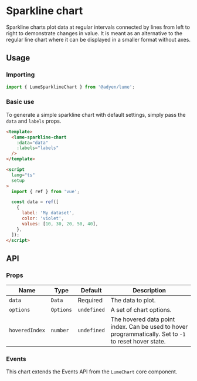 # Sparkline chart

Sparkline charts plot data at regular intervals connected by lines from left to right to demonstrate changes in value.
It is meant as an alternative to the regular line chart where it can be displayed in a smaller format without axes.

## Usage

### Importing

```ts
import { LumeSparklineChart } from '@adyen/lume';
```

### Basic use

To generate a simple sparkline chart with default settings, simply pass the `data` and `labels` props.

```html
<template>
  <lume-sparkline-chart
    :data="data"
    :labels="labels"
  />
</template>

<script
  lang="ts"
  setup
>
  import { ref } from 'vue';

  const data = ref([
    {
      label: 'My dataset',
      color: 'violet',
      values: [10, 30, 20, 50, 40],
    },
  ]);
</script>
```

## API

### Props

| Name           | Type      | Default     | Description                                                                                            |
| -------------- | --------- | ----------- | ------------------------------------------------------------------------------------------------------ |
| `data`         | `Data`    | Required    | The data to plot.                                                                                      |
| `options`      | `Options` | `undefined` | A set of chart options.                                                                                |
| `hoveredIndex` | `number`  | `undefined` | The hovered data point index. Can be used to hover programmatically. Set to `-1` to reset hover state. |

### Events

This chart extends the Events API from the `LumeChart` core component.
